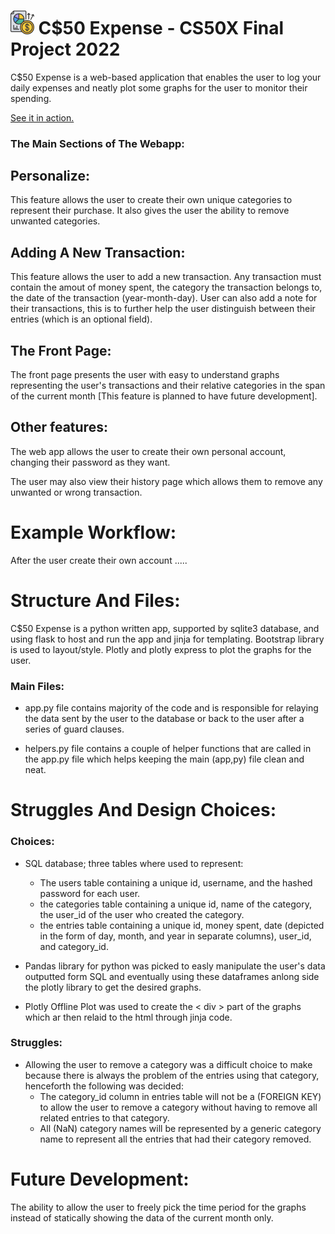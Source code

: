 # <img src="static/favicon.ico" alt="drawing" width="7.5%"/> C$50 Expense - CS50X Final Project 2022
C$50 Expense is a web-based application that enables the user to log your daily expenses and neatly plot some graphs for the user to monitor their spending.

[See it in action.](https://www.google.com)

### The Main Sections of The Webapp:

## Personalize:
This feature allows the user to create their own unique categories to represent their purchase. It also gives the user the ability to remove unwanted categories.

## Adding A New Transaction:
This feature allows the user to add a new transaction. Any transaction must contain the amout of money spent, the category the transaction belongs to, the date of the transaction (year-month-day). User can also add a note for their transactions, this is to further help the user distinguish between their entries (which is an optional field).

## The Front Page:
The front page presents the user with easy to understand graphs representing the user's transactions and their relative categories in the span of the current month [This feature is planned to have future development].

## Other features:
The web app allows the user to create their own personal account, changing their password as they want.

The user may also view their history page which allows them to remove any unwanted or wrong transaction.

# Example Workflow:
After the user create their own account .....

# Structure And Files:
C$50 Expense is a python written app, supported by sqlite3 database, and using flask to host and run the app and jinja for templating. Bootstrap library is used to layout/style. Plotly and plotly express to plot the graphs for the user. 

### Main Files:
- app.py file contains majority of the code and is responsible for relaying the data sent by the user to the database or back to the user after a series of guard clauses.

- helpers.py file contains a couple of helper functions that are called in the app.py file which helps keeping the main (app,py) file clean and neat.

# Struggles And Design Choices:
### Choices:
- SQL database; three tables where used to represent:
    + The users table containing a unique id, username, and the hashed password for each user.
    + the categories table containing a unique id, name of the category, the user_id of the user who created the category.
    + the entries table containing a unique id, money spent, date (depicted in the form of day, month, and year in separate columns), user_id, and category_id. 

- Pandas library for python was picked to easly manipulate the user's data outputted form SQL and eventually using these dataframes anlong side the plotly library to get the desired graphs.  

- Plotly Offline Plot was used to create the < div > part of the graphs which ar then relaid to the html through jinja code.

### Struggles:
- Allowing the user to remove a category was a difficult choice to make because there is always the problem of the entries using that category, henceforth the following was decided:
    + The category_id column in entries table will not be a (FOREIGN KEY) to allow the user to remove a category without having to remove all related entries to that category.
    + All (NaN) category names will be represented by a generic category name to represent all the entries that had their category removed.

# Future Development:
The ability to allow the user to freely pick the time period for the graphs instead of statically showing the data of the current month only.
